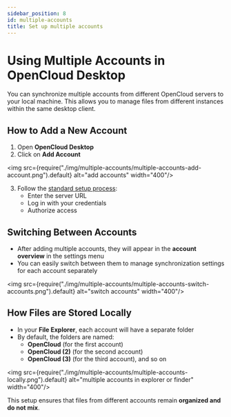 ```yaml
---
sidebar_position: 8
id: multiple-accounts
title: Set up multiple accounts
---
```


# Using Multiple Accounts in OpenCloud Desktop

You can synchronize multiple accounts from different OpenCloud servers to your local machine. This allows you to manage
files from different instances within the same desktop client.

## How to Add a New Account

1. Open **OpenCloud Desktop**
2. Click on **Add Account**

<img src={require("./img/multiple-accounts/multiple-accounts-add-account.png").default} alt="add accounts" width="400"/>

3. Follow the [standard setup process](./set-up):
   - Enter the server URL
   - Log in with your credentials
   - Authorize access

## Switching Between Accounts

- After adding multiple accounts, they will appear in the **account overview** in the settings menu
- You can easily switch between them to manage synchronization settings for each account separately

<img src={require("./img/multiple-accounts/multiple-accounts-switch-accounts.png").default} alt="switch accounts"
width="400"/>

## How Files are Stored Locally

- In your **File Explorer**, each account will have a separate folder
- By default, the folders are named:
  - **OpenCloud** (for the first account)
  - **OpenCloud (2)** (for the second account)
  - **OpenCloud (3)** (for the third account), and so on

<img src={require("./img/multiple-accounts/multiple-accounts-locally.png").default} alt="multiple accounts in explorer
or finder" width="400"/>

This setup ensures that files from different accounts remain **organized and do not mix**.
